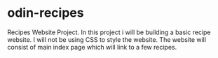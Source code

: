 # odin-recipes
Recipes  Website Project.
In this project i will be building a basic recipe website. 
I will not be using CSS to style the website.
The website will consist of main index page which will link to a few recipes.